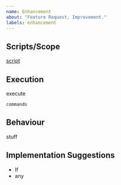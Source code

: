 ```yaml
---
name: Enhancement
about: "Feature Request, Improvement."
labels: enhancement
---
```


## Scripts/Scope

[script](link)

## Execution

execute
```
commands
```

## Behaviour

stuff

## Implementation Suggestions

* If
* any
